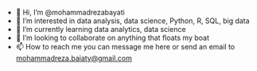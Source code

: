 - 👋 Hi, I’m @mohammadrezabayati
- 👀 I’m interested in data analysis, data science, Python, R, SQL, big data
- 🌱 I’m currently learning data analytics, data science
- 💞️ I’m looking to collaborate on anything that floats my boat
- 📫 How to reach me you can message me here or send an email to mohammadreza.baiaty@gmail.com

<!---
mohammadrezabayati/mohammadrezabayati is a ✨ special ✨ repository because its `README.md` (this file) appears on your GitHub profile.
You can click the Preview link to take a look at your changes.
--->
